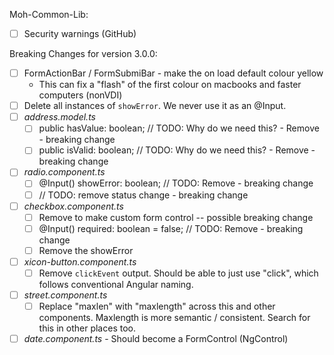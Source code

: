 Moh-Common-Lib:
- [ ] Security warnings (GitHub)
  
Breaking Changes for version 3.0.0:

- [ ] FormActionBar / FormSubmiBar - make the on load default colour yellow
  - This can fix a "flash" of the first colour on macbooks and faster computers (nonVDI)
- [ ] Delete all instances of `showError`. We never use it as an @Input.
- [ ] *address.model.ts*
  - [ ] public hasValue: boolean; // TODO: Why do we need this? - Remove - breaking change
  - [ ] public isValid: boolean; // TODO: Why do we need this? - Remove - breaking change
- [ ] *radio.component.ts*
  - [ ] @Input() showError: boolean; // TODO: Remove - breaking change
  - [ ] // TODO: remove status change - breaking change
- [ ] *checkbox.component.ts*
  - [ ] Remove to make custom form control -- possible breaking change
  - [ ] @Input() required: boolean = false;  // TODO: Remove - breaking change
  - [ ] Remove the showError
- [ ] *xicon-button.component.ts*
  - [ ] Remove `clickEvent` output. Should be able to just use "click", which follows conventional Angular naming.
- [ ] *street.component.ts*
  - [ ] Replace "maxlen" with "maxlength" across this and other components. Maxlength is more semantic / consistent.  Search for this in other places too.
- [ ] *date.component.ts* - Should become a FormControl (NgControl)